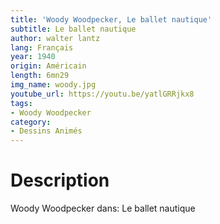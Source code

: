 ```yaml
---
title: 'Woody Woodpecker, Le ballet nautique'
subtitle: Le ballet nautique
author: walter lantz
lang: Français
year: 1940
origin: Américain
length: 6mn29
img_name: woody.jpg
youtube_url: https://youtu.be/yatlGRRjkx8
tags:
- Woody Woodpecker
category:
- Dessins Animés
---
```


# Description
Woody Woodpecker dans: Le ballet nautique
